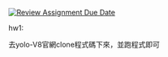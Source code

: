 [![Review Assignment Due Date](https://classroom.github.com/assets/deadline-readme-button-24ddc0f5d75046c5622901739e7c5dd533143b0c8e959d652212380cedb1ea36.svg)](https://classroom.github.com/a/4sJVECVc)

hw1:

去yolo-V8官網clone程式碼下來，並跑程式即可